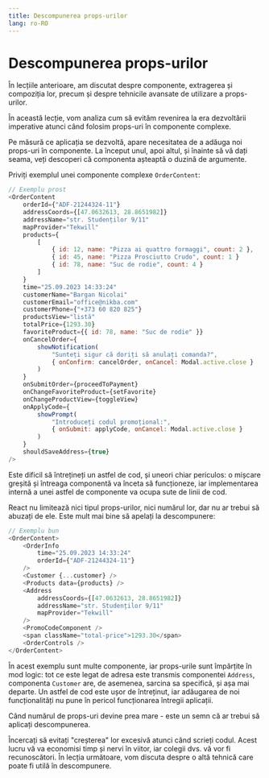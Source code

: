 ```yaml
---
title: Descompunerea props-urilor
lang: ro-RO
---
```


# Descompunerea props-urilor

În lecțiile anterioare, am discutat despre componente, extragerea și compoziția lor, precum și despre tehnicile avansate de utilizare a props-urilor. 

În această lecție, vom analiza cum să evităm revenirea la era dezvoltării imperative atunci când folosim props-uri în componente complexe.

Pe măsură ce aplicația se dezvoltă, apare necesitatea de a adăuga noi props-uri în componente. La început unul, apoi altul, și înainte să vă dați seama, veți descoperi că componenta așteaptă o duzină de argumente.

Priviți exemplul unei componente complexe `OrderContent`:

```javascript
// Exemplu prost
<OrderContent
    orderId={"ADF-21244324-11"}
    addressCoords={[47.0632613, 28.8651982]}
    addressName="str. Studenților 9/11"
    mapProvider="Tekwill"
    products={
        [
            { id: 12, name: "Pizza ai quattro formaggi", count: 2 },
            { id: 45, name: "Pizza Prosciutto Crudo", count: 1 }
            { id: 78, name: "Suc de rodie", count: 4 }
        ]
    }
    time="25.09.2023 14:33:24"
    customerName="Bargan Nicolai"
    customerEmail="office@nikba.com"
    customerPhone={"+373 60 820 825"}
    productsView="listă"
    totalPrice={1293.30}
    favoriteProduct={{ id: 78, name: "Suc de rodie" }}
    onCancelOrder={
        showNotification(
            "Sunteți sigur că doriți să anulați comanda?",
            { onConfirm: cancelOrder, onCancel: Modal.active.close }
        )
    }
    onSubmitOrder={proceedToPayment}
    onChangeFavoriteProduct={setFavorite}
    onChangeProductView={toggleView}
    onApplyCode={
        showPrompt(
            "Introduceți codul promoțional:",
            { onSubmit: applyCode, onCancel: Modal.active.close }
        )
    }
    shouldSaveAddress={true}
/>
```

Este dificil să întrețineți un astfel de cod, și uneori chiar periculos: o mișcare greșită și întreaga componentă va înceta să funcționeze, iar implementarea internă a unei astfel de componente va ocupa sute de linii de cod.

React nu limitează nici tipul props-urilor, nici numărul lor, dar nu ar trebui să abuzați de ele. Este mult mai bine să apelați la descompunere:

```javascript
// Exemplu bun
<OrderContent>
	<OrderInfo
		time="25.09.2023 14:33:24"
		orderId={"ADF-21244324-11"}
	/>
	<Customer {...customer} />
	<Products data={products} />
	<Address
		addressCoords={[47.0632613, 28.8651982]}
		addressName="str. Studenților 9/11"
		mapProvider="Tekwill"
	/>
	<PromoCodeComponent />
	<span className="total-price">1293.30</span>
	<OrderControls />
</OrderContent>
```

În acest exemplu sunt multe componente, iar props-urile sunt împărțite în mod logic: tot ce este legat de adresa este transmis componentei `Address`, componenta `Customer` are, de asemenea, sarcina sa specifică, și așa mai departe. Un astfel de cod este ușor de întreținut, iar adăugarea de noi funcționalități nu pune în pericol funcționarea întregii aplicații.

Când numărul de props-uri devine prea mare - este un semn că ar trebui să aplicați descompunerea.

Încercați să evitați "creșterea" lor excesivă atunci când scrieți codul. Acest lucru vă va economisi timp și nervi în viitor, iar colegii dvs. vă vor fi recunoscători. În lecția următoare, vom discuta despre o altă tehnică care poate fi utilă în descompunere.
